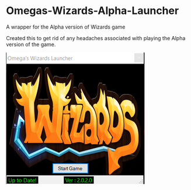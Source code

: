 # Omegas-Wizards-Alpha-Launcher
A wrapper for the Alpha version of Wizards game

Created this to get rid of any headaches associated with playing the Alpha version of the game.   

![Launcher Image](https://github.com/xxomega77xx/Omegas-Wizards-Alpha-Launcher/raw/master/Images/launcher.PNG)
